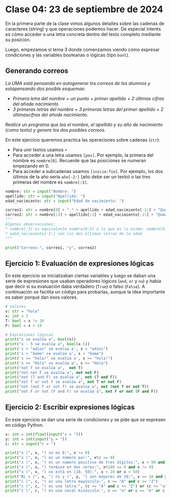 # Clase 04: 23 de septiembre de 2024

En la primera parte de la clase vimos algunos detalles sobre las cadenas de caracteres (string) y que operaciones podemos hacer. De especial interés es cómo acceder a una letra concreta dentro del texto completo mediante su posición.

Luego, empezamoe sl tema 3 donde comenzamos viendo cómo expresar condiciones y las variables booleanas o lógicas (tipo `bool`).

## Generando correos
*La UMA está pensando en autogenerar los correos de los alumnos y estápensando dos posible esquemas:*

* *Primera letra del nombre + un punto + primer apellido + 2 últimas cifras del añode nacimiento*
* *3 primeras letras del nombre + 3 primeras letras del primer apellido + 2 últimascifras del añode nacimiento.*

*Realice un programa que lea el nombre, el apellido y su año de nacimiento (como texto) y genere los dos posibles correos.*

En este ejercicio queremos practica las operaciones sobre cadenas (`str`):
* Para unir textos usamos `+`
* Para acceder a una letra usamos `[pos]`. Por ejemplo, la primera del nombre es `nombre[0]`. Recuerde que las posiciones se numeran empezando en 0.
* Para acceder a subcadenas usamos `[inicio:fin]`. Por ejemplo, los dos últimos de la año sería `año[-2:]` (año debe ser un texto) o las tres primeras del nombre es `nombre[:3]`. 

```python
nombre: str = input("Nombre: ")
apellido: str = input("Apellido: ")
edad_nacimiento: str = input("Edad de nacimiento: ")

correo1: str = nombre[0] + "." + apellido + edad_nacimiento[-2:] + "@uma.es"
correo2: str = nombre[:3] + apellido[:3] + edad_nacimiento[-2:] + "@uma.es"
"""
Algunas observaciones:
* nombre[:3] es equivalente nombre[0:3] o lo que es lo mismo: nombre[0] + nombre[1] + nombre[2]
* edad_nacimiento[-2:] son las dos últimas letras de la edad  
"""

print("Correos:", correo1, "y", correo2)
```

## Ejercicio 1: Evaluación de expresiones lógicas

En este ejercicio se inicializaban ciertas variables y luego se daban una serie de expresiones que usaban operadores lógicos (`and`, `or` y `no`) y había que decir si su evaluación daba verdadero (`True`) o falso (`False`). A continuación se facilita un código para probarlas, aunque la idea importante es saber porqué dan esos valores.

```python
# Valores
s: str = "hola"
x: int = 5
T: bool = x != 10
F: bool = x > 10

# Expresiones lógicas
print("x se evalúa a", bool(x))
print("x - 5 se evalúa a", bool(x-5))
print('s < "adios" se evalúa a', s < "adios")
print('s < "home" se evalúa a', s < "home")
print('s >= "hola!" se evalúa a', s >= "hola!")
print('s >= "Hola" se evalúa a', s >= "Hola")
print("not T se evalúa a",  not T)
print("not not F se evalúa a", not not F)
print("not (T and F) se evalúa a", not (T and F))
print("not T or not F se evalúa a", not T or not F)
print("not (not T or not T) se evalúa a", not (not T or not T))
print("not F or not (F and F) se evalúa a", not F or not (F and F))
```

## Ejercicio 2: Escribir expresiones lógicas

En este ejercicio se dan una serie de condiciones y se pide que se expresen en código Python.

```python
x: int = int(float(input("x = ")))
y: int = int(input("y = "))
c: str = input("c = ")

print("x (", x, ") no es 0:", x != 0)
print("x (", x, ") es un número par:", x%2 == 0)
print("x (", x, ") es un número positivo de tres dígitos:", x > 99 and x < 1000)
print("x (", x, ") termina en dos ceros:", x%100 == 0 and x != 0)
print("x (", x, ") no está en [10, 50]:", x < 10 or x > 50)
print("Ni x (", x, ") ni y (", y, ") son mayores de 10:", x <= 10 and y <= 10)
print("c (", c, ") es una letra mayúscula:", c >= "A" and c <= "Z")
print("c (", c, ") es una letra:", (c >= "A" and c <= "Z") or (c >= "a" and c <= "z"))
print("c (", c, ") es una vocal minúscula:", c == "a" or c == "e" or c == "i" or c == "o" or c == "u")
```
